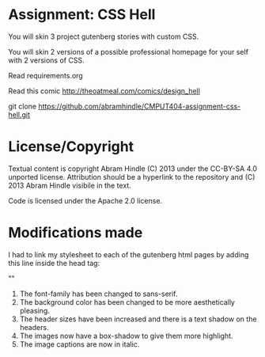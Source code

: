 Assignment: CSS Hell
====================

You will skin 3 project gutenberg stories with custom CSS.

You will skin 2 versions of a possible professional homepage for your
self with 2 versions of CSS.

Read requirements.org

Read this comic http://theoatmeal.com/comics/design_hell

git clone https://github.com/abramhindle/CMPUT404-assignment-css-hell.git

License/Copyright
=================

Textual content is copyright Abram Hindle (C) 2013 under the CC-BY-SA
4.0 unported license. Attribution should be a hyperlink to the
repository and (C) 2013 Abram Hindle visibile in the text.

Code is licensed under the Apache 2.0 license.

Modifications made
==================
I had to link my stylesheet to each of the gutenberg html pages by adding this
line inside the head tag:

"<link rel="stylesheet" type="text/css" href="css/theme.css">"

1) The font-family has been changed to sans-serif.
2) The background color has been changed to be more aesthetically pleasing.
3) The header sizes have been increased and there is a text shadow on the headers.
4) The images now have a box-shadow to give them more highlight.
5) The image captions are now in italic.
